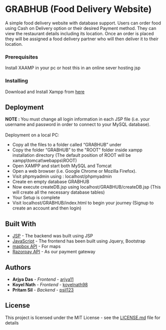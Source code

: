 # GRABHUB (Food Delivery Website)
A simple food delivery website with database support. Users can order food using Cash on Delivery option or their desired Payment method.
They can view the restaurant details including its location. Once an order is placed they will be assigned a food delivery partner who will then deliver it to their location.


### Prerequisites

Install XAAMP in your pc or host this in an online sever hosting jsp

### Installing

Download and Install Xampp from [here](https://www.apachefriends.org/download.html)

## Deployment

<b>NOTE : </b>You must change all login information in each JSP file (i.e. your username and password in order to connect to your MySQL database).<br><br>
Deployment on a local PC:
*	Copy all the files to a folder called “GRABHUB” under 
*	Copy the folder “GRABHUB” to the "ROOT" folder inside xampp installation directory (The default position of ROOT will be xampp\tomcat\webapps\ROOT)
*	Open XAMPP and start both MySQL and Tomcat 
*	Open a web browser (i.e. Google Chrome or Mozilla Firefox).
*	Visit phpmyadmin using : localhost/phpmyadmin
* Create en empty database GRABHUB
* Now execute createDB.jsp using localhost/GRABHUB/createDB.jsp (This will create all the necessary database tables)
* Your Setup is complete
* Visit localhost/GRABHUB/index.html to begin your journey (Signup to create an account and then login)

## Built With

* [JSP](https://en.wikipedia.org/wiki/JavaServer_Pages) - The backend was built using JSP
* [JavaScript](https://www.javascript.com/) - The frontend has been built using Jquery, Bootstrap
* [mapbox API](https://www.mapbox.com/) - For maps
* [Razorpay API](https://razorpay.com/) - As our payment gateway

## Authors

* **Arjya Das** - *Frontend* - [arjya11](https://github.com/arjya11)
* **Koyel Nath** - *Frontend* - [koyelnath98](https://github.com/koyelnath98)
* **Pritam Sil** - *Backend* - [psil123](https://github.com/psil123)

## License

This project is licensed under the MIT License - see the [LICENSE.md](LICENSE.md) file for details
